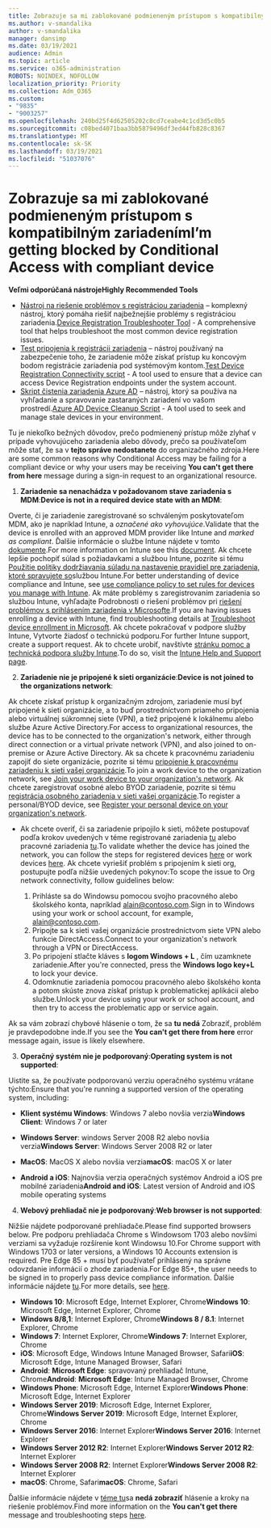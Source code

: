 ```yaml
---
title: Zobrazuje sa mi zablokované podmieneným prístupom s kompatibilným zariadením
ms.author: v-smandalika
author: v-smandalika
manager: dansimp
ms.date: 03/19/2021
audience: Admin
ms.topic: article
ms.service: o365-administration
ROBOTS: NOINDEX, NOFOLLOW
localization_priority: Priority
ms.collection: Adm_O365
ms.custom:
- "9835"
- "9003257"
ms.openlocfilehash: 240bd25f4d62505202c8cd7ceabe4c1cd3d5c0b5
ms.sourcegitcommit: c08bed4071baa3bb5879496df3ed44fb828c8367
ms.translationtype: MT
ms.contentlocale: sk-SK
ms.lasthandoff: 03/19/2021
ms.locfileid: "51037076"
---
```

# <a name="im-getting-blocked-by-conditional-access-with-compliant-device"></a><span data-ttu-id="8cbaf-102">Zobrazuje sa mi zablokované podmieneným prístupom s kompatibilným zariadením</span><span class="sxs-lookup"><span data-stu-id="8cbaf-102">I’m getting blocked by Conditional Access with compliant device</span></span>

<span data-ttu-id="8cbaf-103">**Veľmi odporúčaná nástroje**</span><span class="sxs-lookup"><span data-stu-id="8cbaf-103">**Highly Recommended Tools**</span></span>

- <span data-ttu-id="8cbaf-104">[Nástroj na riešenie problémov s registráciou zariadenia](https://docs.microsoft.com/samples/azure-samples/dsregtool/dsregtool/) – komplexný nástroj, ktorý pomáha riešiť najbežnejšie problémy s registráciou zariadenia.</span><span class="sxs-lookup"><span data-stu-id="8cbaf-104">[Device Registration Troubleshooter Tool](https://docs.microsoft.com/samples/azure-samples/dsregtool/dsregtool/) - A comprehensive tool that helps troubleshoot the most common device registration issues.</span></span>
- <span data-ttu-id="8cbaf-105">[Test pripojenia k registrácii zariadenia](https://docs.microsoft.com/samples/azure-samples/testdeviceregconnectivity/testdeviceregconnectivity/) – nástroj používaný na zabezpečenie toho, že zariadenie môže získať prístup ku koncovým bodom registrácie zariadenia pod systémovým kontom.</span><span class="sxs-lookup"><span data-stu-id="8cbaf-105">[Test Device Registration Connectivity script](https://docs.microsoft.com/samples/azure-samples/testdeviceregconnectivity/testdeviceregconnectivity/) - A tool used to ensure that a device can access Device Registration endpoints under the system account.</span></span>
- <span data-ttu-id="8cbaf-106">[Skript čistenia zariadenia Azure AD](https://github.com/mzmaili/AzureADDeviceCleanup) – nástroj, ktorý sa používa na vyhľadanie a spravovanie zastaraných zariadení vo vašom prostredí.</span><span class="sxs-lookup"><span data-stu-id="8cbaf-106">[Azure AD Device Cleanup Script](https://github.com/mzmaili/AzureADDeviceCleanup) - A tool used to seek and manage stale devices in your environment.</span></span>

<span data-ttu-id="8cbaf-107">Tu je niekoľko bežných dôvodov, prečo podmienený prístup môže zlyhať v prípade vyhovujúceho zariadenia alebo dôvody, prečo sa používateľom môže stať, že sa v **tejto správe nedostanete** do organizačného zdroja.</span><span class="sxs-lookup"><span data-stu-id="8cbaf-107">Here are some common reasons why Conditional Access may be failing for a compliant device or why your users may be receiving **You can't get there from here** message during a sign-in request to an organizational resource.</span></span>

1. <span data-ttu-id="8cbaf-108">**Zariadenie sa nenachádza v požadovanom stave zariadenia s MDM**:</span><span class="sxs-lookup"><span data-stu-id="8cbaf-108">**Device is not in a required device state with an MDM**:</span></span>

<span data-ttu-id="8cbaf-109">Overte, či je zariadenie zaregistrované so schváleným poskytovateľom MDM, ako je napríklad Intune, a *označené ako vyhovujúce*.</span><span class="sxs-lookup"><span data-stu-id="8cbaf-109">Validate that the device is enrolled with an approved MDM provider like Intune and *marked as compliant*.</span></span> <span data-ttu-id="8cbaf-110">Ďalšie informácie o službe Intune nájdete v tomto [dokumente](https://docs.microsoft.com/mem/intune/enrollment/device-enrollment).</span><span class="sxs-lookup"><span data-stu-id="8cbaf-110">For more information on Intune see this [document](https://docs.microsoft.com/mem/intune/enrollment/device-enrollment).</span></span> <span data-ttu-id="8cbaf-111">Ak chcete lepšie pochopiť súlad s požiadavkami a službou Intune, pozrite si tému [Použitie politiky dodržiavania súladu na nastavenie pravidiel pre zariadenia, ktoré spravujete so](https://docs.microsoft.com/mem/intune/protect/device-compliance-get-started)službou Intune.</span><span class="sxs-lookup"><span data-stu-id="8cbaf-111">For better understanding of device compliance and Intune, see [use compliance policy to set rules for devices you manage with Intune](https://docs.microsoft.com/mem/intune/protect/device-compliance-get-started).</span></span> <span data-ttu-id="8cbaf-112">Ak máte problémy s zaregistrovaním zariadenia so službou Intune, vyhľadajte Podrobnosti o riešení problémov pri [riešení problémov s prihlásením zariadenia v Microsofte](https://docs.microsoft.com/troubleshoot/mem/intune/troubleshoot-device-enrollment-in-intune).</span><span class="sxs-lookup"><span data-stu-id="8cbaf-112">If you are having issues enrolling a device with Intune, find troubleshooting details at [Troubleshoot device enrollment in Microsoft](https://docs.microsoft.com/troubleshoot/mem/intune/troubleshoot-device-enrollment-in-intune).</span></span> <span data-ttu-id="8cbaf-113">Ak chcete pokračovať v podpore služby Intune, Vytvorte žiadosť o technickú podporu.</span><span class="sxs-lookup"><span data-stu-id="8cbaf-113">For further Intune support, create a support request.</span></span> <span data-ttu-id="8cbaf-114">Ak to chcete urobiť, navštívte [stránku pomoc a technická podpora služby Intune](https://endpoint.microsoft.com/#blade/Microsoft_Intune_DeviceSettings/SupportMenu/helpSupport).</span><span class="sxs-lookup"><span data-stu-id="8cbaf-114">To do so, visit the [Intune Help and Support page](https://endpoint.microsoft.com/#blade/Microsoft_Intune_DeviceSettings/SupportMenu/helpSupport).</span></span>

2. <span data-ttu-id="8cbaf-115">**Zariadenie nie je pripojené k sieti organizácie**:</span><span class="sxs-lookup"><span data-stu-id="8cbaf-115">**Device is not joined to the organizations network**:</span></span>

<span data-ttu-id="8cbaf-116">Ak chcete získať prístup k organizačným zdrojom, zariadenie musí byť pripojené k sieti organizácie, a to buď prostredníctvom priameho pripojenia alebo virtuálnej súkromnej siete (VPN), a tiež pripojené k lokálnemu alebo službe Azure Active Directory.</span><span class="sxs-lookup"><span data-stu-id="8cbaf-116">For access to organizational resources, the device has to be connected to the organization's network, either through direct connection or a virtual private network (VPN), and also joined to on-premise or Azure Active Directory.</span></span> <span data-ttu-id="8cbaf-117">Ak sa chcete k pracovnému zariadeniu zapojiť do siete organizácie, pozrite si tému [pripojenie k pracovnému zariadeniu k sieti vašej organizácie](https://docs.microsoft.com/azure/active-directory/user-help/user-help-join-device-on-network).</span><span class="sxs-lookup"><span data-stu-id="8cbaf-117">To join a work device to the organization network, see [Join your work device to your organization's network](https://docs.microsoft.com/azure/active-directory/user-help/user-help-join-device-on-network).</span></span> <span data-ttu-id="8cbaf-118">Ak chcete zaregistrovať osobné alebo BYOD zariadenie, pozrite si tému [registrácia osobného zariadenia v sieti vašej organizácie](https://docs.microsoft.com/azure/active-directory/user-help/user-help-register-device-on-network).</span><span class="sxs-lookup"><span data-stu-id="8cbaf-118">To register a personal/BYOD device, see [Register your personal device on your organization's network](https://docs.microsoft.com/azure/active-directory/user-help/user-help-register-device-on-network).</span></span>

- <span data-ttu-id="8cbaf-119">Ak chcete overiť, či sa zariadenie pripojilo k sieti, môžete postupovať podľa krokov uvedených v téme registrované zariadenia [tu](https://docs.microsoft.com/azure/active-directory/user-help/user-help-register-device-on-network#to-verify-that-youre-registered) alebo pracovné zariadenia [tu](https://docs.microsoft.com/azure/active-directory/user-help/user-help-join-device-on-network#to-make-sure-youre-joined).</span><span class="sxs-lookup"><span data-stu-id="8cbaf-119">To validate whether the device has joined the network, you can follow the steps for registered devices [here](https://docs.microsoft.com/azure/active-directory/user-help/user-help-register-device-on-network#to-verify-that-youre-registered) or work devices [here](https://docs.microsoft.com/azure/active-directory/user-help/user-help-join-device-on-network#to-make-sure-youre-joined).</span></span> <span data-ttu-id="8cbaf-120">Ak chcete vyriešiť problém s pripojením k sieti org, postupujte podľa nižšie uvedených pokynov:</span><span class="sxs-lookup"><span data-stu-id="8cbaf-120">To scope the issue to Org network connectivity, follow guidelines below:</span></span>

    1. <span data-ttu-id="8cbaf-121">Prihláste sa do Windowsu pomocou svojho pracovného alebo školského konta, napríklad alain@contoso.com.</span><span class="sxs-lookup"><span data-stu-id="8cbaf-121">Sign in to Windows using your work or school account,  for example, alain@contoso.com.</span></span>
    2. <span data-ttu-id="8cbaf-122">Pripojte sa k sieti vašej organizácie prostredníctvom siete VPN alebo funkcie DirectAccess.</span><span class="sxs-lookup"><span data-stu-id="8cbaf-122">Connect to your organization's network through a VPN or DirectAccess.</span></span>
    3. <span data-ttu-id="8cbaf-123">Po pripojení stlačte kláves s **logom Windows + L** , čím uzamknete zariadenie.</span><span class="sxs-lookup"><span data-stu-id="8cbaf-123">After you're connected, press the **Windows logo key+L** to lock your device.</span></span>
    4. <span data-ttu-id="8cbaf-124">Odomknutie zariadenia pomocou pracovného alebo školského konta a potom skúste znova získať prístup k problematickej aplikácii alebo službe.</span><span class="sxs-lookup"><span data-stu-id="8cbaf-124">Unlock your device using your work or school account, and then try to access the problematic app or service again.</span></span>

<span data-ttu-id="8cbaf-125">Ak sa vám zobrazí chybové hlásenie o tom, že sa **tu nedá** Zobraziť, problém je pravdepodobne inde.</span><span class="sxs-lookup"><span data-stu-id="8cbaf-125">If you see the **You can't get there from here** error message again, issue is likely elsewhere.</span></span>

3. <span data-ttu-id="8cbaf-126">**Operačný systém nie je podporovaný**:</span><span class="sxs-lookup"><span data-stu-id="8cbaf-126">**Operating system is not supported**:</span></span>

<span data-ttu-id="8cbaf-127">Uistite sa, že používate podporovanú verziu operačného systému vrátane týchto:</span><span class="sxs-lookup"><span data-stu-id="8cbaf-127">Ensure that you're running a supported version of the operating system, including:</span></span>

- <span data-ttu-id="8cbaf-128">**Klient systému Windows**: Windows 7 alebo novšia verzia</span><span class="sxs-lookup"><span data-stu-id="8cbaf-128">**Windows Client**: Windows 7 or later</span></span>

- <span data-ttu-id="8cbaf-129">**Windows Server**: windows Server 2008 R2 alebo novšia verzia</span><span class="sxs-lookup"><span data-stu-id="8cbaf-129">**Windows Server**: Windows Server 2008 R2 or later</span></span>

- <span data-ttu-id="8cbaf-130">**MacOS**: MacOS X alebo novšia verzia</span><span class="sxs-lookup"><span data-stu-id="8cbaf-130">**macOS**: macOS X or later</span></span>

- <span data-ttu-id="8cbaf-131">**Android a iOS**: Najnovšia verzia operačných systémov Android a iOS pre mobilné zariadenia</span><span class="sxs-lookup"><span data-stu-id="8cbaf-131">**Android and iOS**: Latest version of Android and iOS mobile operating systems</span></span>

4. <span data-ttu-id="8cbaf-132">**Webový prehliadač nie je podporovaný**:</span><span class="sxs-lookup"><span data-stu-id="8cbaf-132">**Web browser is not supported**:</span></span>

<span data-ttu-id="8cbaf-133">Nižšie nájdete podporované prehliadače.</span><span class="sxs-lookup"><span data-stu-id="8cbaf-133">Please find supported browsers below.</span></span> <span data-ttu-id="8cbaf-134">Pre podporu prehliadača Chrome s Windowsom 1703 alebo novšími verziami sa vyžaduje rozšírenie kont Windowsu 10.</span><span class="sxs-lookup"><span data-stu-id="8cbaf-134">For Chrome support with Windows 1703 or later versions, a Windows 10 Accounts extension is required.</span></span> <span data-ttu-id="8cbaf-135">Pre Edge 85 + musí byť používateľ prihlásený na správne odovzdanie informácií o zhode zariadenia.</span><span class="sxs-lookup"><span data-stu-id="8cbaf-135">For Edge 85+, the user needs to be signed in to properly pass device compliance information.</span></span> <span data-ttu-id="8cbaf-136">Ďalšie informácie nájdete [tu](https://docs.microsoft.com/azure/active-directory/conditional-access/concept-conditional-access-conditions#chrome-support).</span><span class="sxs-lookup"><span data-stu-id="8cbaf-136">For more details, see [here](https://docs.microsoft.com/azure/active-directory/conditional-access/concept-conditional-access-conditions#chrome-support).</span></span>

- <span data-ttu-id="8cbaf-137">**Windows 10**: Microsoft Edge, Internet Explorer, Chrome</span><span class="sxs-lookup"><span data-stu-id="8cbaf-137">**Windows 10**: Microsoft Edge, Internet Explorer, Chrome</span></span>
- <span data-ttu-id="8cbaf-138">**Windows 8/8,1**: Internet Explorer, Chrome</span><span class="sxs-lookup"><span data-stu-id="8cbaf-138">**Windows 8 / 8.1**: Internet Explorer, Chrome</span></span>
- <span data-ttu-id="8cbaf-139">**Windows 7**: Internet Explorer, Chrome</span><span class="sxs-lookup"><span data-stu-id="8cbaf-139">**Windows 7**: Internet Explorer, Chrome</span></span>
- <span data-ttu-id="8cbaf-140">**iOS**: Microsoft Edge, Windows Intune Managed Browser, Safari</span><span class="sxs-lookup"><span data-stu-id="8cbaf-140">**iOS**: Microsoft Edge, Intune Managed Browser, Safari</span></span>
- <span data-ttu-id="8cbaf-141">**Android**: **Microsoft Edge**: spravovaný prehliadač Intune, Chrome</span><span class="sxs-lookup"><span data-stu-id="8cbaf-141">**Android**: **Microsoft Edge**: Intune Managed Browser, Chrome</span></span>
- <span data-ttu-id="8cbaf-142">**Windows Phone**: Microsoft Edge, Internet Explorer</span><span class="sxs-lookup"><span data-stu-id="8cbaf-142">**Windows Phone**: Microsoft Edge, Internet Explorer</span></span>
- <span data-ttu-id="8cbaf-143">**Windows Server 2019**: Microsoft Edge, Internet Explorer, Chrome</span><span class="sxs-lookup"><span data-stu-id="8cbaf-143">**Windows Server 2019**: Microsoft Edge, Internet Explorer, Chrome</span></span>
- <span data-ttu-id="8cbaf-144">**Windows Server 2016**: Internet Explorer</span><span class="sxs-lookup"><span data-stu-id="8cbaf-144">**Windows Server 2016**: Internet Explorer</span></span>
- <span data-ttu-id="8cbaf-145">**Windows Server 2012 R2**: Internet Explorer</span><span class="sxs-lookup"><span data-stu-id="8cbaf-145">**Windows Server 2012 R2**: Internet Explorer</span></span>
- <span data-ttu-id="8cbaf-146">**Windows Server 2008 R2**: Internet Explorer</span><span class="sxs-lookup"><span data-stu-id="8cbaf-146">**Windows Server 2008 R2**: Internet Explorer</span></span>
- <span data-ttu-id="8cbaf-147">**macOS**: Chrome, Safari</span><span class="sxs-lookup"><span data-stu-id="8cbaf-147">**macOS**: Chrome, Safari</span></span>

<span data-ttu-id="8cbaf-148">Ďalšie informácie nájdete v [téme tu](https://docs.microsoft.com/azure/active-directory/user-help/user-help-device-remediation)sa **nedá zobraziť** hlásenie a kroky na riešenie problémov.</span><span class="sxs-lookup"><span data-stu-id="8cbaf-148">Find more information on the **You can't get there** message and troubleshooting steps [here](https://docs.microsoft.com/azure/active-directory/user-help/user-help-device-remediation).</span></span>
